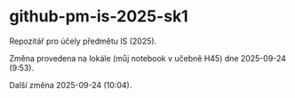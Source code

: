 # github-pm-is-2025-sk1
Repozitář pro účely předmětu IS (2025).

Změna provedena na lokále (můj notebook v učebně H45) dne 2025-09-24 (9:53).

Další změna 2025-09-24 (10:04).